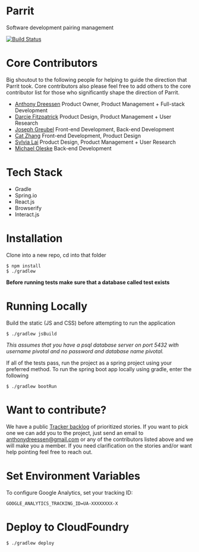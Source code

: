 # Parrit
Software development pairing management

[![Build Status](https://travis-ci.org/Pinwheeler/Parrit.svg?branch=master)](https://travis-ci.org/Pinwheeler/Parrit)

# Core Contributors
Big shoutout to the following people for helping to guide the direction that Parrit took. Core contributors also please feel free to add others to the core contributor list for those who significantly shape the direction of Parrit.

- [Anthony Dreessen](mailto:anthonydreessen@gmail.com) Product Owner, Product Management + Full-stack Development
- [Darcie Fitzpatrick](mailto:darciefitzpatrick@gmail.com) Product Design, Product Management + User Research
- [Joseph Greubel](mailto:jgreubel@pivotal.io) Front-end Development, Back-end Development
- [Cat Zhang](mailto:czhang@pivotal.io) Front-end Development, Product Design
- [Sylvia Lai](mailto:slai@pivotal.io) Product Design, Product Management + User Research
- [Michael Oleske](mailto:moleske@pivotal.io) Back-end Development

# Tech Stack
- Gradle
- Spring.io
- React.js
- Browserify
- Interact.js

# Installation

Clone into a new repo, cd into that folder

```
$ npm install
$ ./gradlew
```

**Before running tests make sure that a database called test exists**

# Running Locally

Build the static (JS and CSS) before attempting to run the application
```
$ ./gradlew jsBuild
```

_This assumes that you have a psql database server on port 5432 with username pivotal and no password and database name pivotal._

If all of the tests pass, run the project as a spring project using your preferred method. To run the spring boot app locally using gradle, enter the following
```
$ ./gradlew bootRun
```

# Want to contribute?

We have a public [Tracker backlog](https://www.pivotaltracker.com/n/projects/1504460) of prioritized stories. If you want to pick one we can add you to the project, just send an email to anthonydreessen@gmail.com or any of the contributors listed above and we will make you a member. If you need clarification on the stories and/or want help pointing feel free to reach out. 

# Set Environment Variables

To configure Google Analytics, set your tracking ID:

```
GOOGLE_ANALYTICS_TRACKING_ID=UA-XXXXXXXX-X
```

# Deploy to CloudFoundry

```
$ ./gradlew deploy
```

